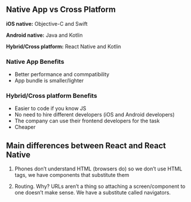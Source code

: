 ## Native App vs Cross Platform

**iOS native:** Objective-C and Swift

**Android native:** Java and Kotlin

**Hybrid/Cross platform:** React Native and Kotlin

### Native App Benefits

- Better performance and commpatibility
- App bundle is smaller/lighter

### Hybrid/Cross platform Benefits

- Easier to code if you know JS
- No need to hire different developers (iOS and Android developers)
- The company can use their frontend developers for the task
- Cheaper

## Main differences between React and React Native

1. Phones don’t understand HTML (browsers do) so we don’t use HTML tags, we have components that substitute them 

2. Routing. Why? URLs aren’t a thing so attaching a screen/component to one doesn’t make sense. We have a substitute called navigators.
